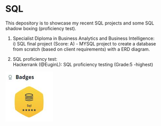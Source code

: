 # SQL
This depository is to showcase my recent SQL projects and some SQL shadow boxing (proficiency test).  
  
1) Specialist Diploma in Business Analytics and Business Intelligence:  
i) SQL final project (Score: A) - MYSQL project to create a database from scratch (based on client requirements) with a ERD diagram.
  
2) SQL proficiency test:  
Hackerrank (@EuginL): SQL proficiency testing (Grade:5 -highest)

![_](images/SQL_badge.JPG)


